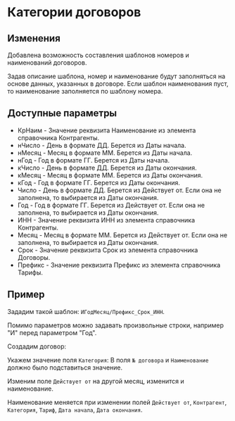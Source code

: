 # Категории договоров

## Изменения

Добавлена возможность составления шаблонов номеров и наименований договоров.

Задав описание шаблона, номер и наименование будут заполняться на основе данных, указанных в договоре.
Если шаблон наименования пуст, то наименование заполняется по шаблону номера.

## Доступные параметры

* КрНаим - Значение реквизита Наименование из элемента справочника Контрагенты.
* нЧисло - День в формате ДД. Берется из Даты начала.
* нМесяц - Месяц в формате ММ. Берется из Даты начала.
* нГод - Год в формате ГГ. Берется из Даты начала.
* кЧисло - День в формате ДД. Берется из Даты окончания.
* кМесяц - Месяц в формате ММ. Берется из Даты окончания.
* кГод - Год в формате ГГ. Берется из Даты окончания.
* Число - День в формате ДД. Берется из Действует от. Если она не заполнена, то выбирается из Даты окончания.
* Год - Год в формате ГГ. Берется из Действует от. Если она не заполнена, то выбирается из Даты окончания.
* ИНН - Значение реквизита ИНН из элемента справочника Контрагенты.
* Месяц - Месяц в формате ММ. Берется из Действует от. Если она не заполнена, то выбирается из Даты окончания.
* Срок - Значение реквизита Срок из элемента справочника Договоры.
* Префикс - Значение реквизита Префикс из элемента справочника Тарифы.

## Пример

Зададим такой шаблон: `ИГодМесяц/Префикс_Срок_ИНН`.

Помимо параметров можно задавать произвольные строки, например "И" перед параметром "Год".

Создадим договор:

Укажем значение поля `Категория`: В поля `№ договора` и `Наименование` должно было подставиться значение.

Изменим поле `Действует от` на другой месяц, изменится и наименование.

Наименование меняется при изменении полей `Действует от`, `Контрагент`, `Категория`, `Тариф`, `Дата начала`, `Дата окончания`.
